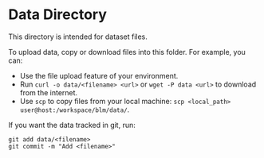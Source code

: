 # Data Directory

This directory is intended for dataset files.

To upload data, copy or download files into this folder. For example, you can:

- Use the file upload feature of your environment.
- Run `curl -o data/<filename> <url>` or `wget -P data <url>` to download from the internet.
- Use `scp` to copy files from your local machine: `scp <local_path> user@host:/workspace/blm/data/`.

If you want the data tracked in git, run:

```
git add data/<filename>
git commit -m "Add <filename>"
```
